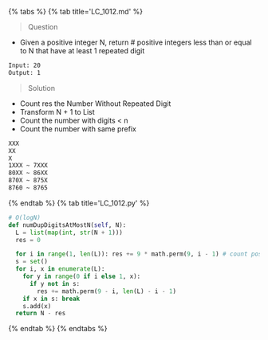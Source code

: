 {% tabs %}
{% tab title='LC_1012.md' %}

> Question

* Given a positive integer N, return # positive integers less than or equal to N that have at least 1 repeated digit

```txt
Input: 20
Output: 1
```

> Solution

* Count res the Number Without Repeated Digit
* Transform N + 1 to List
* Count the number with digits < n
* Count the number with same prefix

```txt
XXX
XX
X
1XXX ~ 7XXX
80XX ~ 86XX
870X ~ 875X
8760 ~ 8765
```

{% endtab %}
{% tab title='LC_1012.py' %}

```py
# O(logN)
def numDupDigitsAtMostN(self, N):
  L = list(map(int, str(N + 1)))
  res = 0

  for i in range(1, len(L)): res += 9 * math.perm(9, i - 1) # count postive number with digits less than K
  s = set()
  for i, x in enumerate(L):
    for y in range(0 if i else 1, x):
      if y not in s:
        res += math.perm(9 - i, len(L) - i - 1)
    if x in s: break
    s.add(x)
  return N - res
```

{% endtab %}
{% endtabs %}
